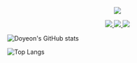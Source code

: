 <p align='center'>
    <img src="https://capsule-render.vercel.app/api?type=waving&color=F5A9D0&height=300&section=header&text=Doyeon's%20GitHub&fontSize=90&animation=fadeIn&fontAlignY=38&desc=Welcome%to%20My%20World&descAlignY=55&descAlign=66"/>
</p>

<p align='center'>
  <a href="#demo">
    <img src="https://img.shields.io/badge/JAVA%20ISSUE%20-%23F7DF1E.svg?&style=for-the-badge&&logoColor=white"/>
  </a>
  <a href="#demo">
    <img src="https://img.shields.io/badge/Python%20-%234FC08D.svg?&style=for-the-badge&&logoColor=white"/>
  </a>
  <a href="https://capsule-render.vercel.app/">
    <img src="https://img.shields.io/badge/SomethingNew%20-%235c86fa.svg?&style=for-the-badge&&logoColor=white"/>
  </a>
</p> 



![Doyeon's GitHub stats](https://github-readme-stats.vercel.app/api?username=ddxyxxn&show_icons=true&theme=cobalt)


![Top Langs](https://github-readme-stats.vercel.app/api/top-langs/?username=ddxyxxn&layout=compact)


